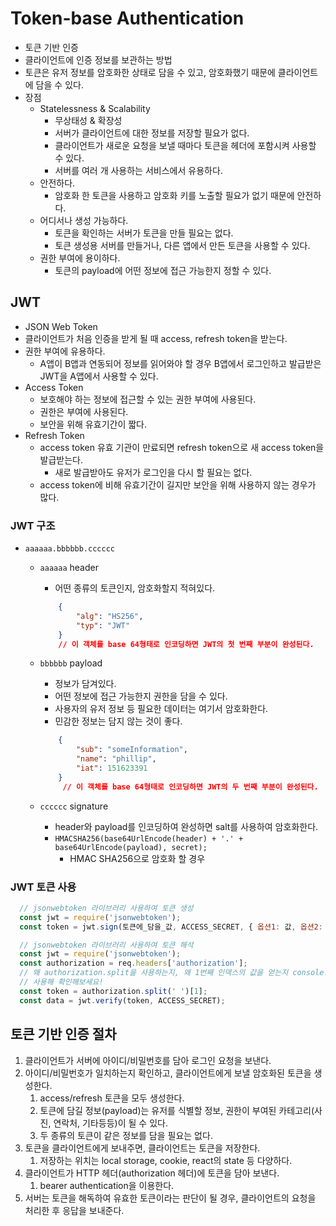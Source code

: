 # Token-base Authentication

* 토큰 기반 인증
* 클라이언트에 인증 정보를 보관하는 방법
* 토큰은 유저 정보를 암호화한 상태로 담을 수 있고, 암호화했기 때문에 클라이언트에 담을 수 있다. 
* 장점
  * Statelessness & Scalability
    * 무상태성 & 확장성
    * 서버가 클라이언트에 대한 정보를 저장할 필요가 없다.
    * 클라이언트가 새로운 요청을 보낼 때마다 토큰을 헤더에 포함시켜 사용할 수 있다.
    * 서버를 여러 개 사용하는 서비스에서 유용하다.
  * 안전하다.
    * 암호화 한 토큰을 사용하고 암호화 키를 노출할 필요가 없기 때문에 안전하다.
  * 어디서나 생성 가능하다.
    * 토큰을 확인하는 서버가 토큰을 만들 필요는 없다. 
    * 토큰 생성용 서버를 만들거나, 다른 앱에서 만든 토큰을 사용할 수 있다.
  * 권한 부여에 용이하다.
    * 토큰의 payload에 어떤 정보에 접근 가능한지 정할 수 있다. 

## JWT

* JSON Web Token
* 클라이언트가 처음 인증을 받게 될 때 access, refresh token을 받는다.
* 권한 부여에 유용하다.
  * A앱이 B앱과 연동되어 정보를 읽어와야 할 경우 B앱에서 로그인하고 발급받은 JWT을 A앱에서 사용할 수 있다.
* Access Token
  * 보호해야 하는 정보에 접근할 수 있는 권한 부여에 사용된다. 
  * 권한은 부여에 사용된다.
  * 보안을 위해 유효기간이 짧다.
* Refresh Token
  * access token 유효 기관이 만료되면 refresh token으로 새 access token을 발급받는다. 
    * 새로 발급받아도 유저가 로그인을 다시 할 필요는 없다. 
  * access token에 비해 유효기간이 길지만 보안을 위해 사용하지 않는 경우가 많다.

### JWT 구조

* `aaaaaa.bbbbbb.cccccc`
  * `aaaaaa` header
    * 어떤 종류의 토큰인지, 암호화할지 적혀있다.

    ```json
        {
            "alg": "HS256",
            "typ": "JWT"
        }
        // 이 객체를 base 64형태로 인코딩하면 JWT의 첫 번째 부분이 완성된다.
    ```

  * `bbbbbb` payload
    * 정보가 담겨있다.
    * 어떤 정보에 접근 가능한지 권한을 담을 수 있다.
    * 사용자의 유저 정보 등 필요한 데이터는 여기서 암호화한다.
    * 민감한 정보는 담지 않는 것이 좋다. 

    ```json
        {
            "sub": "someInformation",
            "name": "phillip",
            "iat": 151623391
        }
         // 이 객체를 base 64형태로 인코딩하면 JWT의 두 번째 부분이 완성된다.
    ```

  * `cccccc` signature
    * header와 payload를 인코딩하여 완성하면 salt를 사용하여 암호화한다.
    * `HMACSHA256(base64UrlEncode(header) + '.' + base64UrlEncode(payload), secret);`
      * HMAC SHA256으로 암호화 할 경우

### JWT 토큰 사용

```javascript
  // jsonwebtoken 라이브러리 사용하여 토큰 생성
  const jwt = require('jsonwebtoken');
  const token = jwt.sign(토큰에_담을_값, ACCESS_SECRET, { 옵션1: 값, 옵션2: 값, ... });

  // jsonwebtoken 라이브러리 사용하여 토큰 해석
  const jwt = require('jsonwebtoken');
  const authorization = req.headers['authorization'];
  // 왜 authorization.split을 사용하는지, 왜 1번째 인덱스의 값을 얻는지 console.log를
  // 사용해 확인해보세요!
  const token = authorization.split(' ')[1];
  const data = jwt.verify(token, ACCESS_SECRET);
```


## 토큰 기반 인증 절차

1. 클라이언트가 서버에 아이디/비밀번호를 담아 로그인 요청을 보낸다.
2. 아이디/비밀번호가 일치하는지 확인하고, 클라이언트에게 보낼 암호화된 토큰을 생성한다.
   1. access/refresh 토큰을 모두 생성한다.
   2. 토큰에 담길 정보(payload)는 유저를 식별할 정보, 권한이 부여된 카테고리(사진, 연락처, 기타등등)이 될 수 있다.
   3. 두 종류의 토큰이 같은 정보를 담을 필요는 없다.
3. 토큰을 클라이언트에게 보내주면, 클라이언트는 토큰을 저장한다.
   1. 저장하는 위치는 local storage, cookie, react의 state 등 다양하다.
4. 클라이언트가 HTTP 헤더(authorization 헤더)에 토큰을 담아 보낸다.
   1. bearer authentication을 이용한다.
5. 서버는 토큰을 해독하여 유효한 토큰이라는 판단이 될 경우, 클라이언트의 요청을 처리한 후 응답을 보내준다.